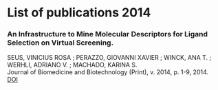 # List of publications 2014

###  An Infrastructure to Mine Molecular Descriptors for Ligand Selection on Virtual Screening.
SEUS, VINICIUS ROSA ; PERAZZO, GIOVANNI XAVIER ; WINCK, ANA T. ; WERHLI, ADRIANO V. ; MACHADO, KARINA S.<br />
Journal of Biomedicine and Biotechnology (Print), v. 2014, p. 1-9, 2014.<br />
[DOI](http://dx.doi.org/10.1155/2014/325959)
